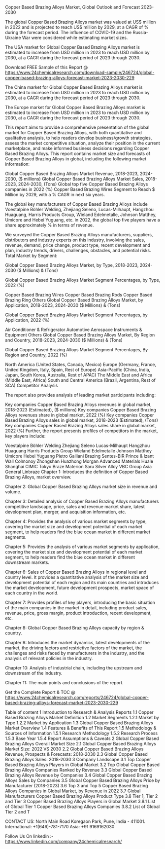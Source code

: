Copper Based Brazing Alloys Market, Global Outlook and Forecast 2023-2030

The global Copper Based Brazing Alloys market was valued at US$ million in 2022 and is projected to reach US$ million by 2029, at a CAGR of % during the forecast period. The influence of COVID-19 and the Russia-Ukraine War were considered while estimating market sizes.

The USA market for Global Copper Based Brazing Alloys market is estimated to increase from USD million in 2023 to reach USD million by 2030, at a CAGR during the forecast period of 2023 through 2030.

Download FREE Sample of this Report @ https://www.24chemicalresearch.com/download-sample/246724/global-copper-based-brazing-alloys-forecast-market-2023-2030-229

The China market for Global Copper Based Brazing Alloys market is estimated to increase from USD million in 2023 to reach USD million by 2030, at a CAGR during the forecast period of 2023 through 2030.

The Europe market for Global Copper Based Brazing Alloys market is estimated to increase from USD million in 2023 to reach USD million by 2030, at a CAGR during the forecast period of 2023 through 2030.

This report aims to provide a comprehensive presentation of the global market for Copper Based Brazing Alloys, with both quantitative and qualitative analysis, to help readers develop business/growth strategies, assess the market competitive situation, analyze their position in the current marketplace, and make informed business decisions regarding Copper Based Brazing Alloys. This report contains market size and forecasts of Copper Based Brazing Alloys in global, including the following market information:

Global Copper Based Brazing Alloys Market Revenue, 2018-2023, 2024-2030, ($ millions)
Global Copper Based Brazing Alloys Market Sales, 2018-2023, 2024-2030, (Tons)
Global top five Copper Based Brazing Alloys companies in 2022 (%)
Copper Based Brazing Wires Segment to Reach $ Million by 2029, with a % CAGR in next six years.

The global key manufacturers of Copper Based Brazing Alloys include Voestalpine Böhler Welding, Zhejiang Seleno, Lucas-Milhaupt, Hangzhou Huaguang, Harris Products Group, Wieland Edelmetalle, Johnson Matthey, Umicore and Hebei Yuguang, etc. in 2022, the global top five players have a share approximately % in terms of revenue.

We surveyed the Copper Based Brazing Alloys manufacturers, suppliers, distributors and industry experts on this industry, involving the sales, revenue, demand, price change, product type, recent development and plan, industry trends, drivers, challenges, obstacles, and potential risks. Total Market by Segment:

Global Copper Based Brazing Alloys Market, by Type, 2018-2023, 2024-2030 ($ Millions) & (Tons)

Global Copper Based Brazing Alloys Market Segment Percentages, by Type, 2022 (%)

Copper Based Brazing Wires
Copper Based Brazing Rods
Copper Based Brazing Ring
Others
Global Copper Based Brazing Alloys Market, by Application, 2018-2023, 2024-2030 ($ Millions) & (Tons)

Global Copper Based Brazing Alloys Market Segment Percentages, by Application, 2022 (%)

Air Conditioner & Refrigerator
Automotive
Aerospace
Instruments & Equipment
Others
Global Copper Based Brazing Alloys Market, By Region and Country, 2018-2023, 2024-2030 ($ Millions) & (Tons)

Global Copper Based Brazing Alloys Market Segment Percentages, By Region and Country, 2022 (%)

North America (United States, Canada, Mexico)
Europe (Germany, France, United Kingdom, Italy, Spain, Rest of Europe)
Asia-Pacific (China, India, Japan, South Korea, Australia, Rest of APAC)
The Middle East and Africa (Middle East, Africa)
South and Central America (Brazil, Argentina, Rest of SCA)
Competitor Analysis

The report also provides analysis of leading market participants including:

Key companies Copper Based Brazing Alloys revenues in global market, 2018-2023 (Estimated), ($ millions)
Key companies Copper Based Brazing Alloys revenues share in global market, 2022 (%)
Key companies Copper Based Brazing Alloys sales in global market, 2018-2023 (Estimated), (Tons)
Key companies Copper Based Brazing Alloys sales share in global market, 2022 (%)
Further, the report presents profiles of competitors in the market, key players include:

Voestalpine Böhler Welding
Zhejiang Seleno
Lucas-Milhaupt
Hangzhou Huaguang
Harris Products Group
Wieland Edelmetalle
Johnson Matthey
Umicore
Hebei Yuguang
Pietro Galliani Brazing
Sentes-BIR
Prince & Izant
Wall Colmonoy
Zhongshan Huazhong
Morgan Advanced Materials
Huale
Shanghai CIMIC
Tokyo Braze
Materion
Saru Silver Alloy
VBC Group
Asia General
Linbraze
Chapter 1: Introduces the definition of Copper Based Brazing Alloys, market overview.

Chapter 2: Global Copper Based Brazing Alloys market size in revenue and volume.

Chapter 3: Detailed analysis of Copper Based Brazing Alloys manufacturers competitive landscape, price, sales and revenue market share, latest development plan, merger, and acquisition information, etc.

Chapter 4: Provides the analysis of various market segments by type, covering the market size and development potential of each market segment, to help readers find the blue ocean market in different market segments.

Chapter 5: Provides the analysis of various market segments by application, covering the market size and development potential of each market segment, to help readers find the blue ocean market in different downstream markets.

Chapter 6: Sales of Copper Based Brazing Alloys in regional level and country level. It provides a quantitative analysis of the market size and development potential of each region and its main countries and introduces the market development, future development prospects, market space of each country in the world.

Chapter 7: Provides profiles of key players, introducing the basic situation of the main companies in the market in detail, including product sales, revenue, price, gross margin, product introduction, recent development, etc.

Chapter 8: Global Copper Based Brazing Alloys capacity by region & country.

Chapter 9: Introduces the market dynamics, latest developments of the market, the driving factors and restrictive factors of the market, the challenges and risks faced by manufacturers in the industry, and the analysis of relevant policies in the industry.

Chapter 10: Analysis of industrial chain, including the upstream and downstream of the industry.

Chapter 11: The main points and conclusions of the report.

Get the Complete Report & TOC @ https://www.24chemicalresearch.com/reports/246724/global-copper-based-brazing-alloys-forecast-market-2023-2030-229

Table of content
1 Introduction to Research & Analysis Reports
1.1 Copper Based Brazing Alloys Market Definition
1.2 Market Segments
1.2.1 Market by Type
1.2.2 Market by Application
1.3 Global Copper Based Brazing Alloys Market Overview
1.4 Features & Benefits of This Report
1.5 Methodology & Sources of Information
1.5.1 Research Methodology
1.5.2 Research Process
1.5.3 Base Year
1.5.4 Report Assumptions & Caveats
2 Global Copper Based Brazing Alloys Overall Market Size
2.1 Global Copper Based Brazing Alloys Market Size: 2022 VS 2030
2.2 Global Copper Based Brazing Alloys Revenue, Prospects & Forecasts: 2018-2030
2.3 Global Copper Based Brazing Alloys Sales: 2018-2030
3 Company Landscape
3.1 Top Copper Based Brazing Alloys Players in Global Market
3.2 Top Global Copper Based Brazing Alloys Companies Ranked by Revenue
3.3 Global Copper Based Brazing Alloys Revenue by Companies
3.4 Global Copper Based Brazing Alloys Sales by Companies
3.5 Global Copper Based Brazing Alloys Price by Manufacturer (2018-2023)
3.6 Top 3 and Top 5 Copper Based Brazing Alloys Companies in Global Market, by Revenue in 2022
3.7 Global Manufacturers Copper Based Brazing Alloys Product Type
3.8 Tier 1, Tier 2 and Tier 3 Copper Based Brazing Alloys Players in Global Market
3.8.1 List of Global Tier 1 Copper Based Brazing Alloys Companies
3.8.2 List of Global Tier 2 and T

CONTACT US:
North Main Road Koregaon Park, Pune, India - 411001.
International: +1(646)-781-7170
Asia: +91 9169162030

Follow Us On linkedin :- https://www.linkedin.com/company/24chemicalresearch/
